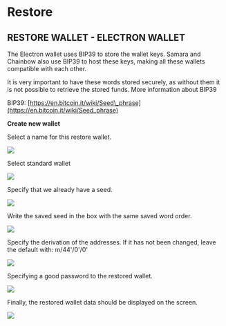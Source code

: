 # Restore

## RESTORE WALLET - ELECTRON WALLET <a href="#restore-wallet-electron-wallet" id="restore-wallet-electron-wallet"></a>

The Electron wallet uses BIP39 to store the wallet keys. Samara and Chainbow also use BIP39 to host these keys, making all these wallets compatible with each other.

It is very important to have these words stored securely, as without them it is not possible to retrieve the stored funds. More information about BIP39

BIP39: [https://en.bitcoin.it/wiki/Seed\_phrase](https://en.bitcoin.it/wiki/Seed_phrase)

**Create new wallet**

Select a name for this restore wallet.

![](https://radiant4people.com/guides/electron/restore-wallet/img/01-name-wallet.png)

Select standard wallet

![](https://radiant4people.com/guides/electron/restore-wallet/img/02-select-standard-wallet.png)

Specify that we already have a seed.

![](https://radiant4people.com/guides/electron/restore-wallet/img/03-i-already-have-a-seed.png)

Write the saved seed in the box with the same saved word order.

![](https://radiant4people.com/guides/electron/restore-wallet/img/04-enter-seed.png)

Specify the derivation of the addresses. If it has not been changed, leave the default with: m/44'/0'/0'

![](https://radiant4people.com/guides/electron/restore-wallet/img/05-derivation-for-standard-wallet.png)

Specifying a good password to the restored wallet.

![](https://radiant4people.com/guides/electron/restore-wallet/img/06-password-wallet.png)

Finally, the restored wallet data should be displayed on the screen.

![](https://radiant4people.com/guides/electron/restore-wallet/img/07-wallet-restored.png)
